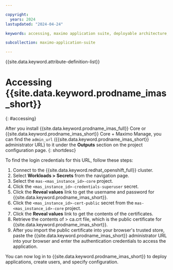 ```yaml
---

copyright:
  years: 2024
lastupdated: "2024-04-24"

keywords: accessing, maximo application suite, deployable architecture, suite administrator

subcollection: maximo-application-suite

---
```



{{site.data.keyword.attribute-definition-list}}

# Accessing {{site.data.keyword.prodname_imas_short}}
{: #accessing}

After you install {{site.data.keyword.prodname_imas_full}} Core or {{site.data.keyword.prodname_imas_short}} Core + Maximo Manage, you can find the `admin_url` ({{site.data.keyword.prodname_imas_short}} administrator URL) to it under the **Outputs** section on the project configuration page.
{: shortdesc}

To find the login credentials for this URL, follow these steps:
1. Connect to the {{site.data.keyword.redhat_openshift_full}} cluster.
1. Select **Workloads > Secrets** from the navigation page.
1. Select the `mas-<mas_instance_id>-core` project.
1. Click the `<mas_instance_id>-credentials-superuser` secret.
1. Click the **Reveal values** link to get the username and password for {{site.data.keyword.prodname_imas_short}}.
1. Click the `<mas_instance_id>-cert-public` secret from the `mas-<mas_instance_id>-core` project.
1. Click the **Reveal values** link to get the contents of the certificates.
1. Retrieve the contents of > ca.crt file, which is the public certificate for {{site.data.keyword.prodname_imas_short}}.
1. After you import the public certificate into your browser's trusted store, paste the {{site.data.keyword.prodname_imas_short}} administrator URL into your browser and enter the authentication credentials to access the application.

You can now log in to {{site.data.keyword.prodname_imas_short}} to deploy applications, create users, and specify configuration.
